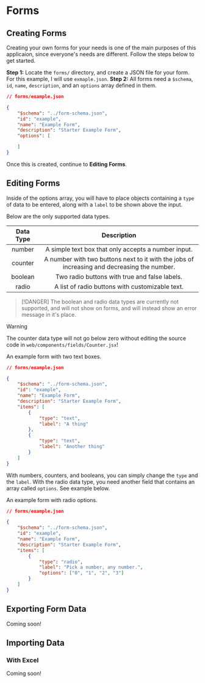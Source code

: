 # Forms
## Creating Forms
Creating your own forms for your needs is one of the main purposes of this applicaion, since everyone's needs are different. Follow the steps below to get started.

**Step 1:** Locate the `forms/` directory, and create a JSON file for your form. For this example, I will use `exmaple.json`.
**Step 2:** All forms need a `$schema`, `id`, `name`, `description`, and an `options` array defined in them.
```json
// forms/example.json

{
    "$schema": "../form-schema.json",
    "id": "example",
    "name": "Example Form",
    "description": "Starter Example Form",
    "options": [

    ]
}
```

Once this is created, continue to **Editing Forms**.

## Editing Forms
Inside of the options array, you will have to place objects containing a `type` of data to be entered, along with a `label` to be shown above the input.

Below are the only supported data types.

| Data Type |                                         Description                                         |
|:---------:|:-------------------------------------------------------------------------------------------:|
|   number  | A simple text box that only accepts a number input.                                         |
|  counter  | A number with two buttons next to it with the jobs of increasing and decreasing the number. |
|  boolean  | Two radio buttons with true and false labels.                                               |
|   radio   | A list of radio buttons with customizable text.                                             |

> [!DANGER]
> The boolean and radio data types are currently not supported, and will not show on forms, and will instead show an error message in it's place.

> [!WARNING]
> The counter data type will not go below zero without editing the source code in `web/components/fields/Counter.jsx`!

An example form with two text boxes.
```json
// forms/example.json

{
    "$schema": "../form-schema.json",
    "id": "example",
    "name": "Example Form",
    "description": "Starter Example Form",
    "items": [
        {
            "type": "text",
            "label": "A thing"
        },
        {
            "type": "text",
            "label": "Another thing"
        }
    ]
}
```
With numbers, counters, and booleans, you can simply change the `type` and the `label`. With the radio data type, you need another field that contains an array called `options`. See example below.

An example form with radio options.
```json
// forms/example.json

{
    "$schema": "../form-schema.json",
    "id": "example",
    "name": "Example Form",
    "description": "Starter Example Form",
    "items": [
        {
            "type": "radio",
            "label": "Pick a number, any number.",
            "options": ["0", "1", "2", "3"]
        }
    ]
}
```

## Exporting Form Data
Coming soon!

## Importing Data
### With Excel
Coming soon!
